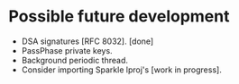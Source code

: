 # Possible future development

  * DSA signatures [RFC 8032]. [done]
  * PassPhase private keys.
  * Background periodic thread.
  * Consider importing Sparkle lproj's [work in progress].

  

